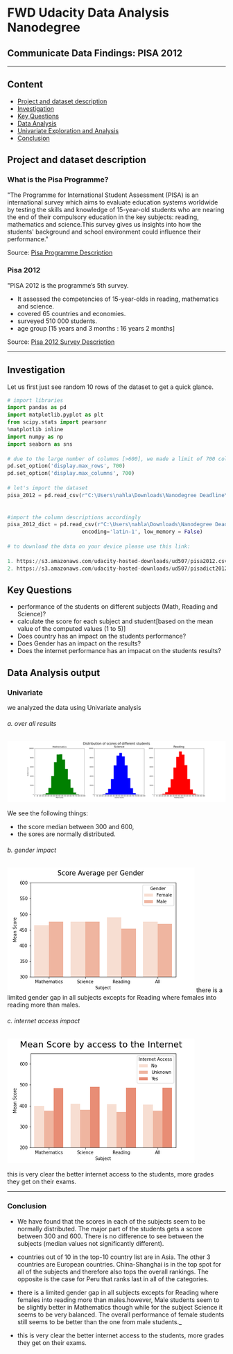 
#  FWD Udacity Data Analysis Nanodegree
## Communicate Data Findings: PISA 2012


***

## Content
- [Project and dataset description](#desc)
- [Investigation](#investigation)
- [Key Questions](#questions)
- [Data Analysis](#analysis)
- [Univariate Exploration and Analysis](#univariate)
- [Conclusion](#conclusion)

<a id='desc'></a>
## Project and dataset description

### What is the Pisa Programme?

"The Programme for International Student Assessment (PISA) is an international survey which aims to evaluate education systems worldwide by testing the skills and knowledge of 15-year-old students who are nearing the end of their compulsory education in the key subjects: reading, mathematics and science.This survey gives us insights into how the students' background and school environment could influence their performance."
  
Source: [Pisa Programme Description](http://www.oecd.org/pisa/aboutpisa/ "OECD Homepage")



### Pisa 2012

"PISA 2012 is the programme’s 5th survey. 
* It assessed the competencies of 15-year-olds in reading, mathematics and science.
* covered 65 countries and economies. 
* surveyed 510 000 students.
* age group [15 years and 3 months :  16 years 2 months] 
  
Source: [Pisa 2012 Survey Description](http://www.oecd.org/pisa/aboutpisa/pisa-2012-results.htm "OECD Homepage")

***

<a id='investigation'></a>
## Investigation

Let us first just see random 10 rows of the dataset to get a quick glance.


```python
# import libraries
import pandas as pd
import matplotlib.pyplot as plt 
from scipy.stats import pearsonr
%matplotlib inline
import numpy as np
import seaborn as sns 

# due to the large number of columns [>600], we made a limit of 700 columns in order to capture all of them
pd.set_option('display.max_rows', 700)
pd.set_option('display.max_columns', 700)

# let's import the dataset
pisa_2012 = pd.read_csv(r"C:\Users\nahla\Downloads\Nanodegree Deadline\pisa data\pisa2012.csv",encoding='latin-1', low_memory = False)


#import the column descriptions accordingly
pisa_2012_dict = pd.read_csv(r"C:\Users\nahla\Downloads\Nanodegree Deadline\pisa data\pisadict2012.csv", 
                        encoding='latin-1', low_memory = False)
                        
# to download the data on your device please use this link: 

1. https://s3.amazonaws.com/udacity-hosted-downloads/ud507/pisa2012.csv.zip 
2. https://s3.amazonaws.com/udacity-hosted-downloads/ud507/pisadict2012.csv
```



<a id='questions'></a>
## Key Questions
 
* performance of the students on different subjects (Math, Reading and Science)? 
* calculate the score for each subject and student[based on the mean value of the computed values (1 to 5)]
* Does country has an impact on the students performance?
* Does Gender has an impact on the results?
* Does the internet performance has an impacat on the students results?


<a id='analysis'></a>
## Data Analysis output

<a id='univariate'></a>
### Univariate

we analyzed the data using Univariate analysis


###### a. over all results
![png](univariate_barplot.png)


We see the following things:
  
* the score median between 300 and 600,
* the sores are normally distributed.




###### b. gender impact
![png](univariate_boxplot_gender.png)
there is a limited gender gap in all subjects excepts for Reading where females into reading more than males. 


###### c. internet access impact
![png](univariate_boxplot_internetaccess.png)
  
this is very clear the better internet access to the students, more grades they get on their exams.

***


<a id='conclusion'></a>
### Conclusion
  
* We have found that the scores in each of the subjects seem to be normally distributed. The major part of the students gets a score between 300 and 600. There is no difference to see between the subjects (median values not significantly different).
    
* countries out of 10 in the top-10 country list are in Asia. The other 3 countries are European countries. China-Shanghai is in the top spot for all of the subjects and therefore also tops the overall rankings. The opposite is the case for Peru that ranks last in all of the categories.
    
* there is a limited gender gap in all subjects excepts for Reading where females into reading more than males.however, Male students seem to be slightly better in Mathematics though while for the subject Science it seems to be very balanced. The overall performance of female students still seems to be better than the one from male students._
  
* this is very clear the better internet access to the students, more grades they get on their exams.
